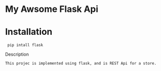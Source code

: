 # My Awsome Flask Api

# Installation
```
 pip intall flask
```

Description
```
This projec is implemented using flask, and is REST Api for a store.
